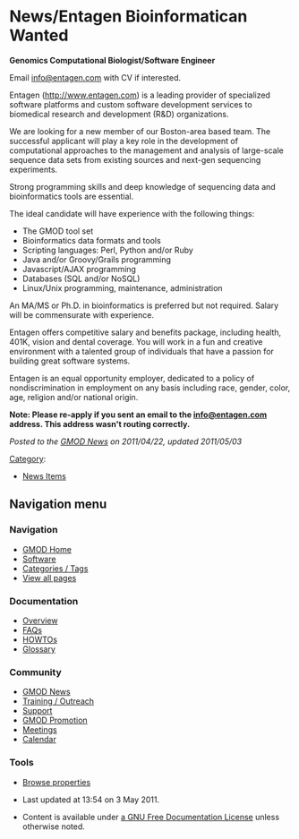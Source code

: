 



<span id="top"></span>




# <span dir="auto">News/Entagen Bioinformatican Wanted</span>









**Genomics Computational Biologist/Software Engineer**

Email info@entagen.com with CV if interested.

Entagen (<a href="http://www.entagen.com" class="external free"
rel="nofollow">http://www.entagen.com</a>) is a leading provider of
specialized software platforms and custom software development services
to biomedical research and development (R&D) organizations.

We are looking for a new member of our Boston-area based team. The
successful applicant will play a key role in the development of
computational approaches to the management and analysis of large-scale
sequence data sets from existing sources and next-gen sequencing
experiments.

Strong programming skills and deep knowledge of sequencing data and
bioinformatics tools are essential.

The ideal candidate will have experience with the following things:

- The GMOD tool set
- Bioinformatics data formats and tools
- Scripting languages: Perl, Python and/or Ruby
- Java and/or Groovy/Grails programming
- Javascript/AJAX programming
- Databases (SQL and/or NoSQL)
- Linux/Unix programming, maintenance, administration

An MA/MS or Ph.D. in bioinformatics is preferred but not required.
Salary will be commensurate with experience.

Entagen offers competitive salary and benefits package, including
health, 401K, vision and dental coverage. You will work in a fun and
creative environment with a talented group of individuals that have a
passion for building great software systems.

Entagen is an equal opportunity employer, dedicated to a policy of
nondiscrimination in employment on any basis including race, gender,
color, age, religion and/or national origin.

**Note: Please re-apply if you sent an email to the info@entagen.com
address. This address wasn't routing correctly.**

  



*Posted to the [GMOD News](../GMOD_News "GMOD News") on 2011/04/22,
updated 2011/05/03*






[Category](../Special%3ACategories "Special%3ACategories"):

- [News Items](../Category%3ANews_Items "Category%3ANews Items")






## Navigation menu







<a href="../Main_Page"
style="background-image: url(../../images/GMOD-cogs.png);"
title="Visit the main page"></a>


### Navigation



- <span id="n-GMOD-Home">[GMOD Home](../Main_Page)</span>
- <span id="n-Software">[Software](../GMOD_Components)</span>
- <span id="n-Categories-.2F-Tags">[Categories /
  Tags](../Categories)</span>
- <span id="n-View-all-pages">[View all
  pages](../Special:AllPages)</span>




### Documentation



- <span id="n-Overview">[Overview](../Overview)</span>
- <span id="n-FAQs">[FAQs](../Category%3AFAQ)</span>
- <span id="n-HOWTOs">[HOWTOs](../Category%3AHOWTO)</span>
- <span id="n-Glossary">[Glossary](../Glossary)</span>




### Community



- <span id="n-GMOD-News">[GMOD News](../GMOD_News)</span>
- <span id="n-Training-.2F-Outreach">[Training /
  Outreach](../Training_and_Outreach)</span>
- <span id="n-Support">[Support](../Support)</span>
- <span id="n-GMOD-Promotion">[GMOD Promotion](../GMOD_Promotion)</span>
- <span id="n-Meetings">[Meetings](../Meetings)</span>
- <span id="n-Calendar">[Calendar](../Calendar)</span>




### Tools

- <span id="t-smwbrowselink"><a href="../Special%253ABrowse/News-2FEntagen_Bioinformatican_Wanted"
  rel="smw-browse">Browse properties</a></span>



- <span id="footer-info-lastmod">Last updated at 13:54 on 3 May
  2011.</span>
<!-- - <span id="footer-info-viewcount">10,477 page views.</span> -->
- <span id="footer-info-copyright">Content is available under
  <a href="http://www.gnu.org/licenses/fdl-1.3.html" class="external"
  rel="nofollow">a GNU Free Documentation License</a> unless otherwise
  noted.</span>

<!-- -->



<!-- -->




